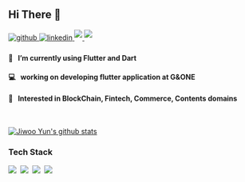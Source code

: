 
## Hi There 👋


<a href="https://github.com/Danny-Yun" target="_blank">
<img src=https://img.shields.io/badge/github-%2324292e.svg?&style=for-the-badge&logo=github&logoColor=white alt=github style="margin-bottom: 5px;" />
</a>
<a href="https://linkedin.com/in/jiwoo-yun" target="_blank">
<img src=https://img.shields.io/badge/linkedin-%231E77B5.svg?&style=for-the-badge&logo=linkedin&logoColor=white alt=linkedin style="margin-bottom: 5px;" />
</a>
<!--
<a href="https://instagram.com/riudiux" target="_blank">
<img src=https://img.shields.io/badge/instagram-%23000000.svg?&style=for-the-badge&logo=instagram&logoColor=white&color=dd2a7b alt=instagram style="margin-bottom: 5px;" />
</a>
-->
<a href="mailto:lacvert13@gmail.com">
<img src=https://img.shields.io/badge/gmail-EA4335.svg?&style=for-the-badge&logo=gmail&logoColor=white style="margin-bottom: 5px;" />
</a>
<a href="https://riudiu.tistory.com/" target="_blank">
<img src=https://img.shields.io/badge/blog-000000.svg?&style=for-the-badge&logo=tistory&logoColor=white& style="margin-bottom: 5px;" />
</a>
<!--
</a>
<a href="https://riudiu.notion.site/d39fb803d5d14daa8f0391f4ca87163c" target="_blank">
<img src=https://img.shields.io/badge/resume-000000.svg?&style=for-the-badge&logo=notion&logoColor=white style="margin-bottom: 5px;" />
</a>
-->


<br>


#### 🌱 &nbsp;  I’m currently using Flutter and Dart
#### 💻 &nbsp;  working on developing flutter application at G&ONE
#### 🔭 &nbsp;  Interested in BlockChain, Fintech, Commerce, Contents domains

<!-- [Notion Resume](https://riudiu.notion.site/d39fb803d5d14daa8f0391f4ca87163c) -->
<!--
- 🔭 I’m currently working on ...
- 👯 I’m looking to collaborate on ...
- 🤔 I’m looking for help with ...
- 💬 Ask me about ...
- 📫 How to reach me: ...
- 😄 Pronouns: ...
- ⚡ Fun fact: ...
-->


<br>


[![Jiwoo Yun's github stats](https://github-readme-stats.vercel.app/api?username=Danny-Yun&theme=chartreuse-dark&show_icons=true)](https://github.com/anuraghazra/github-readme-stats)


### Tech Stack

<div align="left">
  <img src="https://img.shields.io/badge/Dart-02458D?style=flat&logo=Dart&logoColor=white"/>&nbsp
  <img src="https://img.shields.io/badge/Flutter-00CAFF?style=flat&logo=Flutter&logoColor=white"/>&nbsp
  <img src="https://img.shields.io/badge/Firebase-FFCA28?style=flat&logo=Firebase&logoColor=white"/>&nbsp
  <img src="https://img.shields.io/badge/MySQL-4479A1?style=flat&logo=mysql&logoColor=white" />&nbsp
</div>
